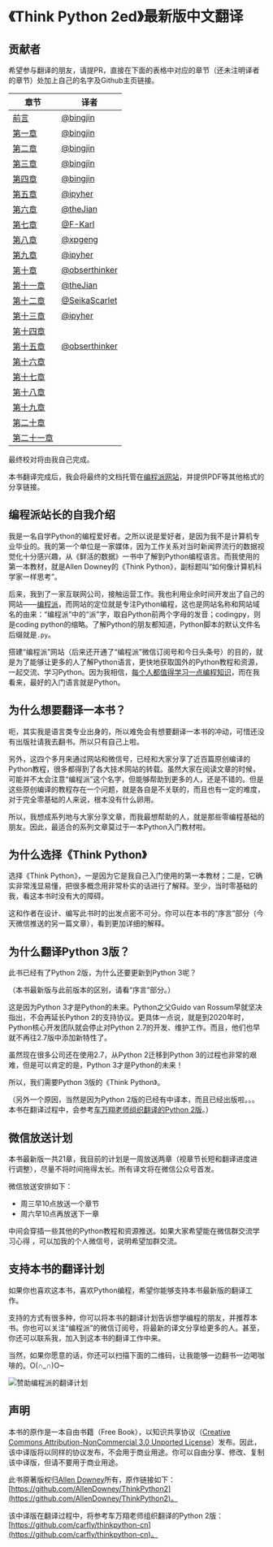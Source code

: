 # 《Think Python 2ed》最新版中文翻译

## 贡献者

希望参与翻译的朋友，请提PR，直接在下面的表格中对应的章节（还未注明译者的章节）处加上自己的名字及Github主页链接。

| 章节 | 译者 |
|------|------|
| [前言](./source/00-preface.rst) | [@bingjin](https://github.com/bingjin) |
| [第一章](./source/01-the-way-of-the-program.rst)     | [@bingjin](https://github.com/bingjin)  |
| [第二章](./source/02-variables-expressions-and-statements.rst)     | [@bingjin](https://github.com/bingjin)  |
| [第三章](./source/03-functions.rst)     | [@bingjin](https://github.com/bingjin)  |
| [第四章](./source/04-case-study-interface-design.rst)     | [@bingjin](https://github.com/bingjin)  |
| [第五章](./source/05-conditionals-and-recursion.rst)     | [@ipyher](https://github.com/iphyer)    |
| [第六章](./source/06-fruitful-functions.rst)     |   [@theJian](https://github.com/thejian)   |
| [第七章](./source/07-iterations.rst)     | [@F-Karl](https://github.com/F-Karl)    |
| [第八章](./source/08-strings.rst)     | [@xpgeng](https://github.com/xpgeng)    |
| [第九章](./source/09-case-study-word-play.rst)     | [@ipyher](https://github.com/iphyer)    |
| [第十章](./source/10-lists.rst)     | [@obserthinker](https://github.com/obserthinker)     |
| [第十一章](./source/11-dictionaries.rst)     |   [@theJian](https://github.com/thejian)   |
| [第十二章](./source/12-tuples.rst)     | [@SeikaScarlet](https://github.com/SeikaScarlet)     |
| [第十三章 ](./source/13-case-study-data-structure-selection.rst)    |  [@ipyher](https://github.com/iphyer)  |
| [第十四章](./source/14-files.rst)     |      |
| [第十五章](./source/15-classes-and-objects.rst)     |   [@obserthinker](https://github.com/obserthinker)   |
| [第十六章](./source/16-classes-and-functions.rst)     |      |
| [第十七章](./source/17-classes-and-methods.rst)     |      |
| [第十八章](./source/18-inheritance.rst)     |      |
| [第十九章](./source/19-the-goodies.rst)     |      |
| [第二十章](./source/20-debugging.rst)     |      |
| [第二十一章](./source/21-analysis-of-algorithms.rst)     |      |

最终校对将由我自己完成。

本书翻译完成后，我会将最终的文档托管在[编程派网站](http://codingpy.com)，并提供PDF等其他格式的分享链接。

## 编程派站长的自我介绍

我是一名自学Python的编程爱好者。之所以说是爱好者，是因为我不是计算机专业毕业的。我的第一个单位是一家媒体，因为工作关系对当时新闻界流行的数据视觉化十分感兴趣，从《鲜活的数据》一书中了解到Python编程语言。而我使用的第一本教材，就是Allen Downey的《Think Python》，副标题叫“如何像计算机科学家一样思考”。

后来，我到了一家互联网公司，接触运营工作。我也利用业余时间开发出了自己的网站——[编程派](http://codingpy.com)，而网站的定位就是专注Python编程，这也是网站名称和网站域名的由来：“编程派”中的“派”字，取自Python前两个字母的发音；codingpy，则是coding python的缩略。了解Python的朋友都知道，Python脚本的默认文件名后缀就是`.py`。

搭建“编程派”网站（后来还开通了“编程派”微信订阅号和今日头条号）的目的，就是为了能够让更多的人了解Python语言，更快地获取国外的Python教程和资源，一起交流、学习Python。因为我相信，[每个人都值得学习一点编程知识](http://codingpy.com/article/10-reasons-all-us-normal-people-should-learn-code/)，而在我看来，最好的入门语言就是Python。

## 为什么想要翻译一本书？

呃，其实我是语言类专业出身的，所以难免会有想要翻译一本书的冲动，可惜还没有出版社请我去翻书。所以只有自己上啦。

另外，这四个多月来通过网站和微信号，已经和大家分享了近百篇原创编译的Python教程，很多都得到了各大技术网站的转载。虽然大家在阅读文章的时候，可能并不太会注意“编程派”这个名字，但能够帮助到更多的人，还是不错的。但是这些原创编译的教程存在一个问题，就是各自是不关联的，而且也有一定的难度，对于完全零基础的人来说，根本没有什么卵用。

所以，我想成系列地与大家分享文章，而我最想帮助的人，就是那些零编程基础的朋友。因此，最适合的系列文章莫过于一本Python入门教材啦。

## 为什么选择《Think Python》

选择《Think Python》，一是因为它是我自己入门使用的第一本教材；二是，它确实非常浅显易懂，把很多概念用非常朴实的话进行了解释。至少，当时零基础的我，看这本书时没有大的障碍。

这和作者在设计、编写此书时的出发点密不可分。你可以在本书的“序言”部分（今天微信推送的另一篇文章），看到更加详细的解释。

## 为什么翻译Python 3版？

此书已经有了Python 2版，为什么还要更新到Python 3呢？

（本书最新版与此前版本的区别，请看“序言”部分。）

这是因为Python 3才是Python的未来。Python之父Guido van Rossum早就坚决指出，不会再延长Python 2的支持协议。更具体一点说，就是到2020年时，Python核心开发团队就会停止对Python 2.7的开发、维护工作。而且，他们也早就不再往2.7版中添加新特性了。

虽然现在很多公司还在使用2.7，从Python 2迁移到Python 3的过程也非常的艰难，但是可以肯定的是，Python 3才是Python的未来！

所以，我们需要Python 3版的《Think Python》。

（另外一个原因，当然是因为Python 2版的已经有中译本，而且已经出版啦。。。本书在翻译过程中，会参考[车万翔老师组织翻译的Python 2版](https://github.com/carfly/thinkpython-cn)。）

## 微信放送计划

本书最新版一共21章，我目前的计划是一周放送两章（视章节长短和翻译进度进行调整），尽量不将时间拖得太长。所有译文将在微信公众号首发。

微信放送安排如下：

- 周三早10点放送一个章节
- 周六早10点再放送下一章

中间会穿插一些其他的Python教程和资源推送。如果大家希望能在微信群交流学习心得 ，可以加我的个人微信号，说明希望加群交流。

## 支持本书的翻译计划

如果你也喜欢这本书，喜欢Python编程，希望你能够支持本书最新版的翻译工作。

支持的方式有很多种，你可以将本书的翻译计划告诉想学编程的朋友，并推荐本书。你也可以关注“编程派”的微信订阅号，将最新的译文分享给更多的人。甚至，你还可以联系我，加入到这本书的翻译工作中来。

当然，如果你愿意的话，你还可以扫描下面的二维码，让我能够一边翻书一边喝咖啡的。O(∩_∩)O~

![赞助编程派的翻译计划](http://ww1.sinaimg.cn/mw690/006faQNTgw1f1g1gf903aj308w0ai74q.jpg)

## 声明

本书的原作是一本自由书籍（Free Book），以知识共享协议（[Creative Commons Attribution-NonCommercial 3.0 Unported License](https://creativecommons.org/licenses/by-nc/3.0/us/)）发布。因此，该中译版将以同样的协议发布，不会用于商业用途。你可以自由分享、修改、复制该中译版，但请不要用于商业用途。

此书原著版权归[Allen Downey](http://greenteapress.com/wp/think-python-2e/)所有，原作链接如下：[https://github.com/AllenDowney/ThinkPython2](https://github.com/AllenDowney/ThinkPython2)。

该中译版在翻译过程中，将参考车万翔老师组织翻译的Python 2版：[https://github.com/carfly/thinkpython-cn](https://github.com/carfly/thinkpython-cn)。
